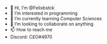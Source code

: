 - 👋 Hi, I’m @Felixbstck
- 👀 I’m interested in programming
- 🌱 I’m currently learning Computer Sciences
- 💞️ I’m looking to collaborate on anything
- 📫 How to reach me 
- Discord: C£O#4970

<!---
Felixbstck/Felixbstck is a ✨ special ✨ repository because its `README.md` (this file) appears on your GitHub profile.
You can click the Preview link to take a look at your changes.
--->

